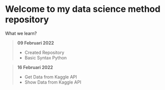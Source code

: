 # Welcome to my data science method repository
<p> What we learn? </p>

> <b> 09 Februari 2022</b>
> - Created Repository
> - Basic Syntax Python

> <b> 16 Februari 2022</b>
> - Get Data from Kaggle API
> - Show Data from Kaggle API



